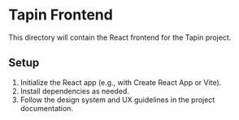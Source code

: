 # Tapin Frontend

This directory will contain the React frontend for the Tapin project.

## Setup

1. Initialize the React app (e.g., with Create React App or Vite).
2. Install dependencies as needed.
3. Follow the design system and UX guidelines in the project documentation.
